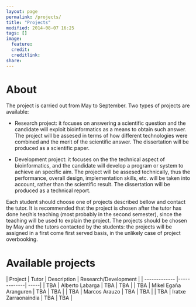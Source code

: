 ```yaml
---
layout: page
permalink: /projects/
title: "Projects"
modified: 2014-08-07 16:25
tags: []
image:
  feature: 
  credit: 
  creditlink: 
share: 
---
```



About
=====

The project is carried out from May to September. Two types of projects are available:

* Research project: it focuses on answering a scientific question and the candidate will exploit bioinformatics as a means to obtain such answer. The project will be assesed in terms of how different technologies were combined and the merit of the scientific answer. The dissertation will be produced as a scientific paper.

* Development project: it focuses on the the technical aspect of bioinformatics, and the candidate will develop a program or system to achieve an specific aim. The project will be assesed technically, thus the performance, overall design, implementation skills, etc. will be taken into account, rather than the scientific result. The dissertation will be produced as a technical report.

Each student should choose one of projects described bellow and contact the tutor. It is recommended that the project is chosen after the tutor has done her/his teaching (most probably in the second semester), since the teaching will be used to explain the project. The projects should be chosen by May and the tutors contacted by the students: the projects will be assigned in a first come first served basis, in the unlikely case of project overbooking.


Available projects
==================

| Project | Tutor | Description  | Research/Development |
| ------------- |-------------| -----|
|  TBA     | Alberto Labarga | TBA |  TBA |
|  TBA     | Mikel Egaña Aranguren | TBA |  TBA |
|  TBA     | Marcos Arauzo | TBA |  TBA |
|  TBA     | Iratxe Zarraonaindia | TBA |  TBA |


